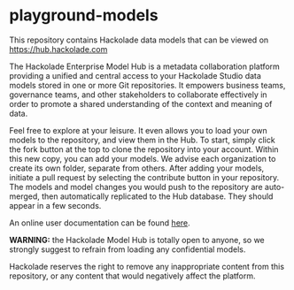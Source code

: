 # playground-models
This repository contains Hackolade data models that can be viewed on https://hub.hackolade.com

The Hackolade Enterprise Model Hub is a metadata collaboration platform providing a unified and central access to your Hackolade Studio data models stored in one or more Git repositories.  It empowers business teams, governance teams, and other stakeholders to collaborate effectively in order to promote a shared understanding of the context and meaning of data.

Feel free to explore at your leisure. It even allows you to load your own models to the repository, and view them in the Hub. To start, simply click the fork button at the top to clone the repository into your account. Within this new copy, you can add your models. We advise each organization to create its own folder, separate from others. After adding your models, initiate a pull request by selecting the contribute button in your repository. The models and model changes you would push to the repository are auto-merged, then automatically replicated to the Hub database. They should appear in a few seconds.

An online user documentation can be found [here](https://hackolade.com/help/Hubuserinterface.html).

**WARNING:** the Hackolade Model Hub is totally open to anyone, so we strongly suggest to refrain from loading any confidential models.

Hackolade reserves the right to remove any inappropriate content from this repository, or any content that would negatively affect the platform.
